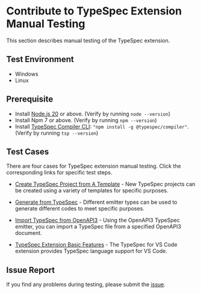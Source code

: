 # Contribute to TypeSpec Extension Manual Testing

This section describes manual testing of the TypeSpec extension.

## Test Environment

- Windows
- Linux

## Prerequisite

- Install [Node.js 20](https://nodejs.org/download/) or above. (Verify by running `node --version`)
- Install Npm 7 or above. (Verify by running `npm --version`)
- Install [TypeSpec Compiler CLI](https://typespec.io/docs/): `"npm install -g @typespec/compiler"`. (Verify by running `tsp --version`)

## Test Cases

There are four cases for TypeSpec extension manual testing. Click the corresponding links for specific test steps.

- [Create TypeSpec Project from A Template](https://github.com/microsoft/typespec/tree/main/packages/typespec-vscode/test/manual/create-typespec-project-test-case.md) - New TypeSpec projects can be created using a variety of templates for specific purposes.

- [Generate from TypeSpec](https://github.com/microsoft/typespec/tree/main/packages/typespec-vscode/test/manual/generate-from-typespec-test-case.md) - Different emitter types can be used to generate different codes to meet specific purposes.
- [Import TypeSpec from OpenAPI3](https://github.com/microsoft/typespec/tree/main/packages/typespec-vscode/test/manual/import-typespec-from-openapi3-test-case.md) - Using the OpenAPI3 TypeSpec emitter, you can import a TypeSpec file from a specified OpenAPI3 document.
- [TypeSpec Extension Basic Features](https://github.com/microsoft/typespec/tree/main/packages/typespec-vscode/test/manual/typespec-extension-basic-features-test-case.md) - The TypeSpec for VS Code extension provides TypeSpec language support for VS Code.

## Issue Report

If you find any problems during testing, please submit the [issue](https://github.com/microsoft/typespec/issues).
